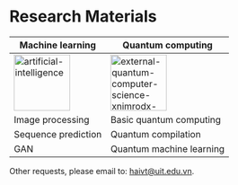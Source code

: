 # Research Materials
 
| Machine learning | Quantum computing |
| -------- | ------- |
| <img width="100" height="100" src="https://img.icons8.com/ios/100/artificial-intelligence.png" alt="artificial-intelligence"/>  | <img width="100" height="100" src="https://img.icons8.com/external-xnimrodx-lineal-xnimrodx/100/external-quantum-computer-science-xnimrodx-lineal-xnimrodx.png" alt="external-quantum-computer-science-xnimrodx-lineal-xnimrodx"/>|
| Image processing | Basic quantum computing    |
| Sequence prediction    |  Quantum compilation    |
| GAN | Quantum machine learning |

Other requests, please email to: haivt@uit.edu.vn.
